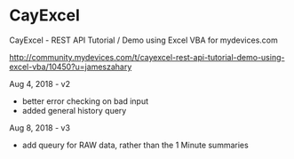 # CayExcel
CayExcel - REST API Tutorial / Demo using Excel VBA for mydevices.com

http://community.mydevices.com/t/cayexcel-rest-api-tutorial-demo-using-excel-vba/10450?u=jameszahary

Aug 4, 2018 - v2
 - better error checking on bad input
 - added general history query
 
Aug 8, 2018 - v3
- add queury for RAW data, rather than the 1 Minute summaries
